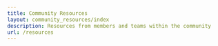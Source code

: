 ```yaml
---
title: Community Resources
layout: community_resources/index
description: Resources from members and teams within the community
url: /resources
---
```


